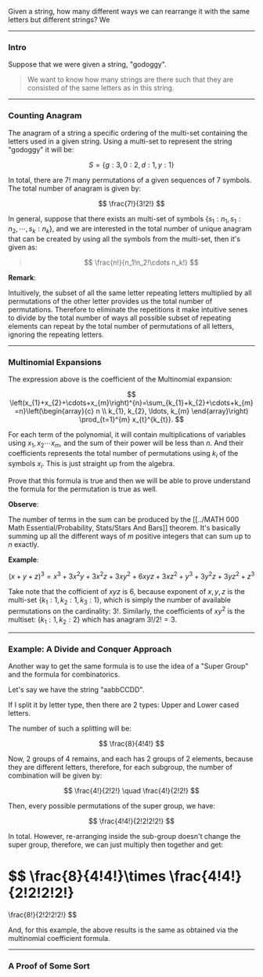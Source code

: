 Given a string, how many different ways we can rearrange it with the same letters but different strings? We 

---
### **Intro**
Suppose that we were given a string, "godoggy". 

> We want to know how many strings are there such that they are consisted of the same letters as in this string. 

---
### **Counting Anagram**

The anagram of a string a specific ordering of the multi-set containing the letters used in a given string. Using a multi-set to represent the string "godoggy" it will be: 

$$
S = \{g: 3, 0: 2, d:1, y: 1\}
$$

In total, there are $7!$ many permutations of a given sequences of 7 symbols. The total number of anagram is given by: 

$$
\frac{7!}{3!2!}
$$

In general, suppose that there exists an multi-set of symbols $\{s_1:n_1, s_1:n_2, \cdots, s_k:n_k\}$, and we are interested in the total number of unique anagram that can be created by using all the symbols from the multi-set, then it's given as: 

> $$
> \frac{n!}{n_1!n_2!\cdots n_k!}
> $$

**Remark**: 

Intuitively, the subset of all the same letter repeating letters multiplied by all permutations of the other letter provides us the total number of permutations. Therefore to eliminate the repetitions it make intuitive senes to divide by the total number of ways all possible subset of repeating elements can repeat by the total number of permutations of all letters, ignoring the repeating letters. 


---
### **Multinomial Expansions**

The expression above is the coefficient of the Multinomial expansion: 

$$
\left(x_{1}+x_{2}+\cdots+x_{m}\right)^{n}=\sum_{k_{1}+k_{2}+\cdots+k_{m}=n}\left(\begin{array}{c}
n \\
k_{1}, k_{2}, \ldots, k_{m}
\end{array}\right) \prod_{t=1}^{m} x_{t}^{k_{t}}.
$$

For each term of the polynomial, it will contain multiplications of variables using $x_1, x_2\cdots x_m$, and the sum of their power will be less than $n$. And their coefficients represents the total number of permutations using $k_i$ of the symbols $x_i$. This is just straight up from the algebra. 

Prove that this formula is true and then we will be able to prove understand the formula for the permutation is true as well. 

**Observe**: 

The number of terms in the sum can be produced by the [[../MATH 000 Math Essential/Probability, Stats/Stars And Bars]] theorem. It's basically summing up all the different ways of $m$ positive integers that can sum up to $n$ exactly. 

**Example**: 

$$
(x + y + z)^3 = x^3+3 x^2 y+3 x^2 z+3 x y^2+6 x y z+3 x z^2+y^3+3 y^2 z+3 y z^2+z^3
$$

Take note that the cofficient of $xyz$ is $6$, because exponent of $x, y, z$ is the multi-set $\{k_1:1, k_2:1, k_3:1\}$, which is simply the number of available permutations on the cardinality: $3!$. Similarly, the coefficients of $xy^2$ is the multiset: $\{k_1:1, k_2:2\}$ which has anagram $3!/2! = 3$.

---
### **Example: A Divide and Conquer Approach**

Another way to get the same formula is to use the idea of a "Super Group" and the formula for combinatorics.  

Let's say we have the string "aabbCCDD". 

If I split it by letter type, then there are 2 types: Upper and Lower cased letters. 

The number of such a splitting will be: 

$$
\frac{8}{4!4!}
$$

Now, 2 groups of $4$ remains, and each has 2 groups of 2 elements, because they are different letters, therefore, for each subgroup, the number of combination will be given by: 

$$
\frac{4!}{2!2!} \quad \frac{4!}{2!2!}
$$

Then, every possible permutations of the super group, we have: 

$$
\frac{4!4!}{2!2!2!2!}
$$

In total. However, re-arranging inside the sub-group doesn't change the super group, therefore, we can just multiply then together and get: 

$$
\frac{8}{4!4!}\times \frac{4!4!}{2!2!2!2!} 
=
\frac{8!}{2!2!2!2!}
$$

And, for this example, the above results is the same as obtained via the multinomial coefficient formula. 

---
### **A Proof of Some Sort**



